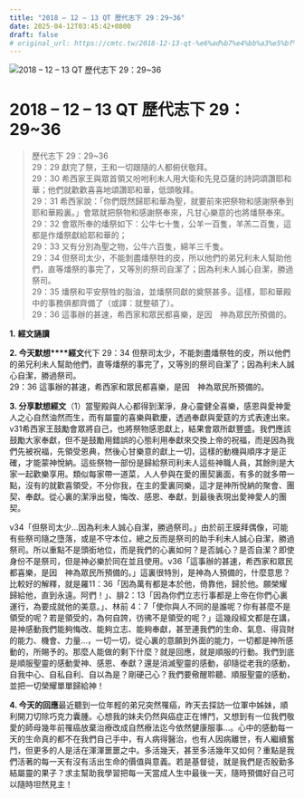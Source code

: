 ```yaml
---
title: "2018 – 12 – 13 QT 歷代志下 29：29~36"
date: 2025-04-12T03:45:42+0800
draft: false
# original_url: https://cmtc.tw/2018-12-13-qt-%e6%ad%b7%e4%bb%a3%e5%bf%97%e4%b8%8b-29%ef%bc%9a2936
---
```


![2018 – 12 – 13 QT 歷代志下 29：29\~36](/images/qt.jpg   "2018 – 12 – 13 QT 歷代志下 29：29\~36")

# 2018 – 12 – 13 QT 歷代志下 29：29\~36

> 歷代志下 29：29\~36  
> 29：29 獻完了祭，王和一切跟隨的人都俯伏敬拜。  
> 29：30 希西家王與眾首領又吩咐利未人用大衛和先見亞薩的詩詞頌讚耶和華；他們就歡歡喜喜地頌讚耶和華，低頭敬拜。  
> 29：31 希西家說：「你們既然歸耶和華為聖，就要前來把祭物和感謝祭奉到耶和華殿裏。」會眾就把祭物和感謝祭奉來，凡甘心樂意的也將燔祭奉來。  
> 29：32 會眾所奉的燔祭如下：公牛七十隻，公羊一百隻，羊羔二百隻，這都是作燔祭獻給耶和華的；  
> 29：33 又有分別為聖之物，公牛六百隻，綿羊三千隻。  
> 29：34 但祭司太少，不能剝盡燔祭牲的皮，所以他們的弟兄利未人幫助他們，直等燔祭的事完了，又等別的祭司自潔了；因為利未人誠心自潔，勝過祭司。  
> 29：35 燔祭和平安祭牲的脂油，並燔祭同獻的奠祭甚多。這樣，耶和華殿中的事務俱都齊備了（或譯：就整頓了）。  
> 29：36 這事辦的甚速，希西家和眾民都喜樂，是因　神為眾民所預備的。

**1.** **經文誦讀**

**2. 今天默想****經文**代下 29：34 但祭司太少，不能剝盡燔祭牲的皮，所以他們的弟兄利未人幫助他們，直等燔祭的事完了，又等別的祭司自潔了；因為利未人誠心自潔，勝過祭司。  
29：36 這事辦的甚速，希西家和眾民都喜樂，是因　神為眾民所預備的。

**3. 分享默想經文**（1）當聖殿與人心都得到潔淨，身心靈健全喜樂，感恩與愛神愛人之心自然油然而生，而有屬靈的喜樂與歡慶，透過奉獻與愛筵的方式表達出來。v31希西家王鼓勵會眾將自己，也將祭物感恩獻上，結果會眾所獻豐盛。我們應該鼓勵大家奉獻，但不是鼓勵用錯誤的心態利用奉獻來交換上帝的祝福，而是因為我們先被祝福，先領受恩典，然後心甘樂意的獻上一切，這樣的動機與順序才是正確，才能蒙神悅納。這些祭物一部份是歸給祭司利未人這些神職人員，其餘則是大家一起歡樂享用。類似每家帶一道菜，人人參與在愛的團契裏面，有多的就多帶一點，沒有的就歡喜領受，不分你我，在主的愛裏同樂，這才是神所悅納的聚會、團契、奉獻。從心裏的潔淨出發，悔改、感恩、奉獻，到最後表現出愛神愛人的團契。

v34「但祭司太少…因為利未人誠心自潔，勝過祭司。」由於前王膜拜偶像，可能有些祭司隨之墮落，或是不守本位，總之反而是祭司的助手利未人誠心自潔，勝過祭司。所以重點不是頭銜地位，而是我們的心裏如何？是否誠心？是否自潔？即使身份不是祭司，但是神必樂於同在並且使用。v36「這事辦的甚速，希西家和眾民都喜樂，是因　神為眾民所預備的。」這裏很特別，是神為人預備的，什麼意思？比較好的解釋，就是羅11：36「因為萬有都是本於他，倚靠他，歸於他。願榮耀歸給他，直到永遠。阿們！」、腓2：13「因為你們立志行事都是上帝在你們心裏運行，為要成就他的美意。」、林前 4：7「使你與人不同的是誰呢？你有甚麼不是領受的呢？若是領受的，為何自誇，彷彿不是領受的呢？」這幾段經文都是在講，是神感動我們能夠悔改、能夠立志、能夠奉獻，甚至連我們的生命、氣息、得貨財的能力、機會、力量…，一切一切，從心裏的意願到外面的能力，一切都是神所感動的，所賜予的。那麼人能做的剩下什麼？就是回應，就是順服的行動。我們到底是順服聖靈的感動愛神、感恩、奉獻？還是消滅聖靈的感動，卻隨從老我的感動，自我中心、自私自利、自以為是？剛硬己心？我們要儆醒聆聽、順服聖靈的感動，並把一切榮耀單單歸給神！

**4. 今天的回應**最近聽到一位年輕的弟兄突然罹癌，昨天去探訪一位軍中姊妹，順利開刀切除巧克力囊腫。心想我的妹夫仍然與癌症正在博鬥，又想到有一位我們敬愛的師母幾年前罹癌放棄治療改成自然療法迄今依然健康服事…。心中的感動每一天的生命真的都不在我們自己手中，有人病得醫治，也有人因病離世，有人繼續奮鬥，但更多的人是活在渾渾噩噩之中。多活幾天，甚至多活幾年又如何？重點是我們活著的每一天有沒有活出生命的價值與意義。若是基督徒，就是我們是否殷勤多結屬靈的果子？求主幫助我學習把每一天當成人生中最後一天，隨時預備好自己可以隨時坦然見主！
